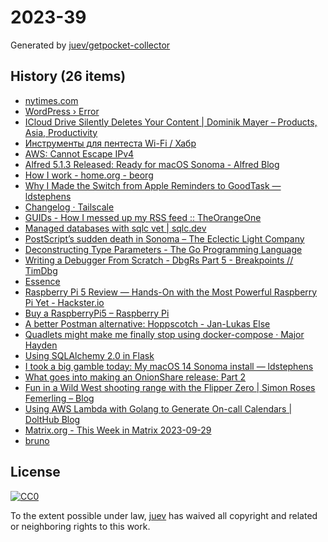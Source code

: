# 2023-39

Generated by [juev/getpocket-collector](https://github.com/juev/getpocket-collector)

## History (26 items)

- [nytimes.com](https://www.nytimes.com/2023/09/17/opinion/sports-zen-mental-subtraction.html)
- [WordPress › Error](https://zenhabits.net/wp-admin/setup-config.php)
- [ICloud Drive Silently Deletes Your Content | Dominik Mayer – Products, Asia, Productivity](https://www.dominikmayer.com/2023/09/icloud-drive-silently-deletes-your-content/)
- [Инструменты для пентеста Wi-Fi / Хабр](https://habr.com/ru/articles/762232/)
- [AWS: Cannot Escape IPv4](https://tty.neveragain.de/2023/09/21/aws-cannot-escape-ipv4.html)
- [Alfred 5.1.3 Released: Ready for macOS Sonoma - Alfred Blog](https://www.alfredapp.com/blog/releases/alfred-5-1-3-ready-for-macos-sonoma/)
- [How I work - home.org - beorg](https://beorgapp.com/blog/home-org/)
- [Why I Made the Switch from Apple Reminders to GoodTask — ldstephens](https://ldstephens.me/why-i-made-the-switch-from-apple-reminders-to-goodtask)
- [Changelog · Tailscale](https://tailscale.com/changelog/)
- [GUIDs - How I messed up my RSS feed :: TheOrangeOne](https://theorangeone.net/posts/rss-guids/)
- [Managed databases with sqlc vet | sqlc.dev](https://sqlc.dev/posts/2023/09/25/v1.22.0-managed-databases/)
- [PostScript’s sudden death in Sonoma – The Eclectic Light Company](https://eclecticlight.co/2023/09/25/postscripts-sudden-death-in-sonoma/)
- [Deconstructing Type Parameters - The Go Programming Language](https://go.dev/blog/deconstructing-type-parameters)
- [Writing a Debugger From Scratch - DbgRs Part 5 - Breakpoints // TimDbg](https://www.timdbg.com/posts/writing-a-debugger-from-scratch-part-5/)
- [Essence](https://nakst.gitlab.io/essence)
- [Raspberry Pi 5 Review — Hands-On with the Most Powerful Raspberry Pi Yet - Hackster.io](https://www.hackster.io/news/raspberry-pi-5-review-hands-on-with-the-most-powerful-raspberry-pi-yet-57efaf61b10f)
- [Buy a RaspberryPi5 – Raspberry Pi](https://www.raspberrypi.com/products/raspberry-pi-5/)
- [A better Postman alternative: Hoppscotch - Jan-Lukas Else](https://jlelse.blog/dev/hoppscotch)
- [Quadlets might make me finally stop using docker-compose · Major Hayden](https://major.io/p/quadlets-replace-docker-compose/)
- [Using SQLAlchemy 2.0 in Flask](https://blog.pamelafox.org/2023/09/using-sqlalchemy-20-in-flask.html)
- [I took a big gamble today: My macOS 14 Sonoma install — ldstephens](https://ldstephens.me/i-took-a-big-gamble-today)
- [What goes into making an OnionShare release: Part 2](https://micahflee.com/2023/09/what-goes-into-making-an-onionshare-release-part-2)
- [Fun in a Wild West shooting range with the Flipper Zero | Simon Roses Femerling – Blog](https://www.simonroses.com/2023/09/fun-in-a-wild-west-shooting-range-with-the-flipper-zero/)
- [Using AWS Lambda with Golang to Generate On-call Calendars | DoltHub Blog](https://www.dolthub.com/blog/2023-09-29-go-aws-on-call-schedule/)
- [Matrix.org - This Week in Matrix 2023-09-29](https://matrix.org/blog/2023/09/29/this-week-in-matrix-2023-09-29/)
- [bruno](https://www.usebruno.com/)

## License

[![CC0](https://mirrors.creativecommons.org/presskit/buttons/88x31/svg/cc-zero.svg)](https://creativecommons.org/publicdomain/zero/1.0/)

To the extent possible under law, [juev](https://github.com/juev) has waived all copyright and related or neighboring rights to this work.
